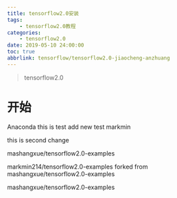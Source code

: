 ```yaml
---
title: tensorflow2.0安装
tags: 
    - tensorflow2.0教程
categories: 
    - tensorflow2.0
date: 2019-05-10 24:00:00
toc: true
abbrlink: tensorflow/tensorflow2.0-jiaocheng-anzhuang
---
```


> tensorflow2.0

<!-- more -->

# 开始

Anaconda 
this is test add new test
markmin


this is second change

mashangxue/tensorflow2.0-examples

markmin214/tensorflow2.0-examples
forked from mashangxue/tensorflow2.0-examples


mashangxue/tensorflow2.0-examples
